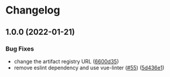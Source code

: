 # Changelog

## 1.0.0 (2022-01-21)


### Bug Fixes

* change the artifact registry URL ([6600d35](https://github.com/GoogleCloudPlatform/anthos-edge-usecases/commit/6600d35689db9152ce0eaa70876b843978b33ce7))
* remove eslint dependency and use vue-linter ([#55](https://github.com/GoogleCloudPlatform/anthos-edge-usecases/issues/55)) ([5d436e1](https://github.com/GoogleCloudPlatform/anthos-edge-usecases/commit/5d436e10c8752861585003828d1c7c929a1f3f4c))
